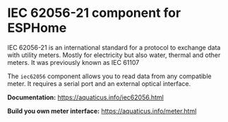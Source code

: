# IEC 62056-21 component for ESPHome

IEC 62056-21 is an international standard for a protocol to exchange data with utility meters. Mostly for electricity but also water, thermal and other meters. It was previously known as IEC 61107

The `iec62056` component allows you to read data from any compatible meter. It requires a serial port and an external optical interface.

**Documentation:** https://aquaticus.info/iec62056.html

**Build you own meter interface:** https://aquaticus.info/meter.html
